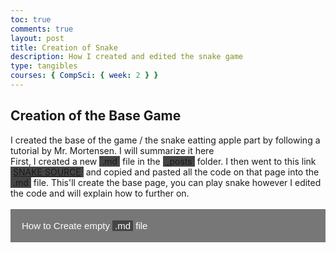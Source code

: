 ```yaml
---
toc: true
comments: true
layout: post
title: Creation of Snake
description: How I created and edited the snake game
type: tangibles
courses: { CompSci: { week: 2 } }
---
```

<style>
    /* Makes all <span> elements with the class of hc highlighted in light gray */
    span.hc {
        background-color: #454545 !important;
        padding-left: 4px;
        padding-right: 4px;
    }
    /* This part is copy and pasted from W3Schools */
    /* Designs the button for collapsable text */
    .collapsible {
        background-color: #777;
        color: white;
        cursor: pointer;
        padding: 18px;
        width: 100%;
        border: none;
        text-align: left;
        outline: none;
        font-size: 15px;
    }
    .active, .collapsible:hover {
        background-color: #171717;
    }
    .content {
        padding: 0 18px;
        max-height: 0;
        overflow: hidden;
        transition: max-height 0.2s ease-out;
        background-color: #171717;
    }
</style>

<body>
<!--Creation of Base Game -->
<div>
<h2>Creation of the Base Game</h2>
I created the base of the game / the snake eatting apple part by following a tutorial by Mr. Mortensen. I will summarize it here
</div>
<div>
First, I created a new <span class="hc">.md</span> file in the <span class="hc">_posts</span> folder. I then went to this link <span class="hc"><a href="https://raw.githubusercontent.com/nighthawkcoders/APCSA/master/_posts/2022-07-08-PBL-FE-snake.md">SNAKE SOURCE</a></span> and copied and pasted all the code on that page into the <span class="hc">.md</span> file. This'll create the base page, you can play snake however I edited the code and will explain how to further on.
</div>
<br>
<button class="collapsible">How to Create empty <span class="hc">.md</span> file</button>
    <div class="content">
        The easiest way to create an empty <span class="hc">.md</span> file is to take an existing one and copy and paste it into the <span class="hc">_posts</span> folder. Then delete everything inside the file.
    </div>
<br>
<div>
  
</body>



<!-- Next part is copy and pasted from W3 School
Script for the collapsable button -->
<script>
var coll = document.getElementsByClassName("collapsible");
var i;

for (i = 0; i < coll.length; i++) {
  coll[i].addEventListener("click", function() {
    this.classList.toggle("active");
    var content = this.nextElementSibling;
    if (content.style.maxHeight){
      content.style.maxHeight = null;
    } else {
      content.style.maxHeight = content.scrollHeight + "px";
    } 
  });
}
</script>